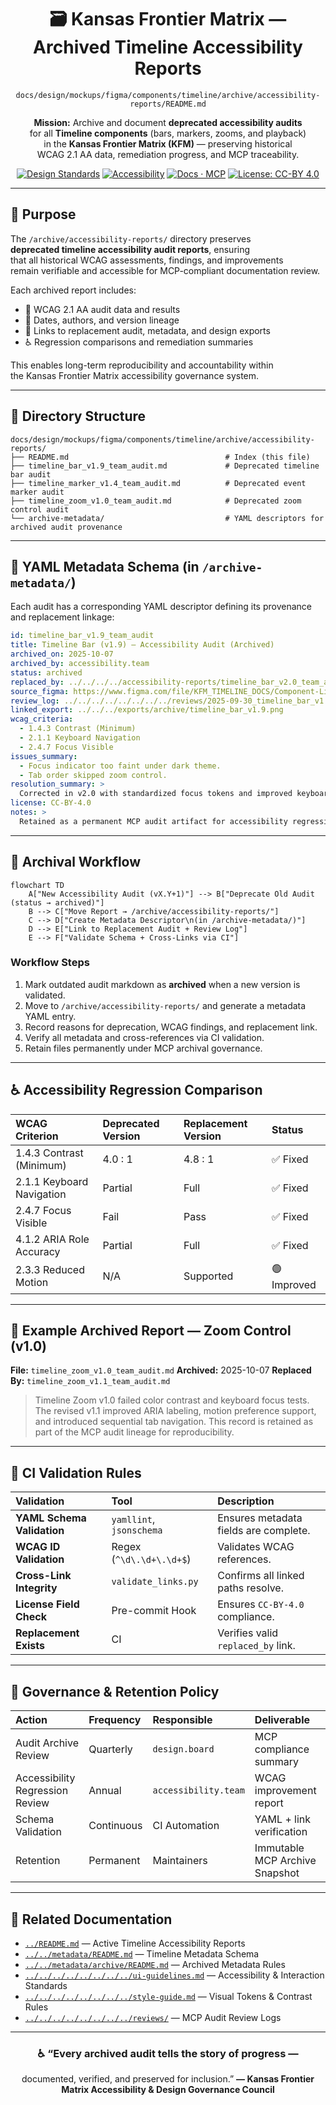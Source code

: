 <div align="center">

# 🗃️ Kansas Frontier Matrix — Archived Timeline Accessibility Reports  
`docs/design/mockups/figma/components/timeline/archive/accessibility-reports/README.md`

**Mission:** Archive and document **deprecated accessibility audits**  
for all **Timeline components** (bars, markers, zooms, and playback)  
in the **Kansas Frontier Matrix (KFM)** — preserving historical  
WCAG 2.1 AA data, remediation progress, and MCP traceability.

[![Design Standards](https://img.shields.io/badge/Design-Human%20Centered-orange)](../../../../../../../../../)
[![Accessibility](https://img.shields.io/badge/Accessibility-WCAG%202.1%20AA-yellow)](../../../../../../../../../)
[![Docs · MCP](https://img.shields.io/badge/Docs-MCP-blue)](../../../../../../../../../../)
[![License: CC-BY 4.0](https://img.shields.io/badge/License-CC--BY%204.0-green)](../../../../../../../../../../../LICENSE)

</div>

---

## 🎯 Purpose

The `/archive/accessibility-reports/` directory preserves  
**deprecated timeline accessibility audit reports**, ensuring  
that all historical WCAG assessments, findings, and improvements  
remain verifiable and accessible for MCP-compliant documentation review.

Each archived report includes:
- 🧩 WCAG 2.1 AA audit data and results  
- 📅 Dates, authors, and version lineage  
- 🔗 Links to replacement audit, metadata, and design exports  
- ♿ Regression comparisons and remediation summaries  

This enables long-term reproducibility and accountability within  
the Kansas Frontier Matrix accessibility governance system.

---

## 🧭 Directory Structure

```text
docs/design/mockups/figma/components/timeline/archive/accessibility-reports/
├── README.md                                   # Index (this file)
├── timeline_bar_v1.9_team_audit.md             # Deprecated timeline bar audit
├── timeline_marker_v1.4_team_audit.md          # Deprecated event marker audit
├── timeline_zoom_v1.0_team_audit.md            # Deprecated zoom control audit
└── archive-metadata/                           # YAML descriptors for archived audit provenance
````

---

## 🧩 YAML Metadata Schema (in `/archive-metadata/`)

Each audit has a corresponding YAML descriptor defining its provenance and replacement linkage:

```yaml
id: timeline_bar_v1.9_team_audit
title: Timeline Bar (v1.9) — Accessibility Audit (Archived)
archived_on: 2025-10-07
archived_by: accessibility.team
status: archived
replaced_by: ../../../../accessibility-reports/timeline_bar_v2.0_team_audit.md
source_figma: https://www.figma.com/file/KFM_TIMELINE_DOCS/Component-Library?node-id=300%3A400
review_log: ../../../../../../../../reviews/2025-09-30_timeline_bar_v1.9.md
linked_export: ../../../exports/archive/timeline_bar_v1.9.png
wcag_criteria:
  - 1.4.3 Contrast (Minimum)
  - 2.1.1 Keyboard Navigation
  - 2.4.7 Focus Visible
issues_summary:
  - Focus indicator too faint under dark theme.
  - Tab order skipped zoom control.
resolution_summary: >
  Corrected in v2.0 with standardized focus tokens and improved keyboard sequencing.
license: CC-BY-4.0
notes: >
  Retained as a permanent MCP audit artifact for accessibility regression analysis.
```

---

## 🧮 Archival Workflow

```mermaid
flowchart TD
    A["New Accessibility Audit (vX.Y+1)"] --> B["Deprecate Old Audit (status → archived)"]
    B --> C["Move Report → /archive/accessibility-reports/"]
    C --> D["Create Metadata Descriptor\n(in /archive-metadata/)"]
    D --> E["Link to Replacement Audit + Review Log"]
    E --> F["Validate Schema + Cross-Links via CI"]
```

<!-- END OF MERMAID -->

### Workflow Steps

1. Mark outdated audit markdown as **archived** when a new version is validated.
2. Move to `/archive/accessibility-reports/` and generate a metadata YAML entry.
3. Record reasons for deprecation, WCAG findings, and replacement link.
4. Verify all metadata and cross-references via CI validation.
5. Retain files permanently under MCP archival governance.

---

## ♿ Accessibility Regression Comparison

| WCAG Criterion            | Deprecated Version | Replacement Version | Status      |
| :------------------------ | :----------------- | :------------------ | :---------- |
| 1.4.3 Contrast (Minimum)  | 4.0 : 1            | 4.8 : 1             | ✅ Fixed     |
| 2.1.1 Keyboard Navigation | Partial            | Full                | ✅ Fixed     |
| 2.4.7 Focus Visible       | Fail               | Pass                | ✅ Fixed     |
| 4.1.2 ARIA Role Accuracy  | Partial            | Full                | ✅ Fixed     |
| 2.3.3 Reduced Motion      | N/A                | Supported           | 🟢 Improved |

---

## 🧩 Example Archived Report — Zoom Control (v1.0)

**File:** `timeline_zoom_v1.0_team_audit.md`
**Archived:** 2025-10-07
**Replaced By:** `timeline_zoom_v1.1_team_audit.md`

> Timeline Zoom v1.0 failed color contrast and keyboard focus tests.
> The revised v1.1 improved ARIA labeling, motion preference support,
> and introduced sequential tab navigation.
> This record is retained as part of the MCP audit lineage for reproducibility.

---

## 🧾 CI Validation Rules

| Validation                 | Tool                     | Description                           |
| :------------------------- | :----------------------- | :------------------------------------ |
| **YAML Schema Validation** | `yamllint`, `jsonschema` | Ensures metadata fields are complete. |
| **WCAG ID Validation**     | Regex (`^\d\.\d+\.\d+$`) | Validates WCAG references.            |
| **Cross-Link Integrity**   | `validate_links.py`      | Confirms all linked paths resolve.    |
| **License Field Check**    | Pre-commit Hook          | Ensures `CC-BY-4.0` compliance.       |
| **Replacement Exists**     | CI                       | Verifies valid `replaced_by` link.    |

---

## 🧠 Governance & Retention Policy

| Action                          | Frequency  | Responsible          | Deliverable                    |
| :------------------------------ | :--------- | :------------------- | :----------------------------- |
| Audit Archive Review            | Quarterly  | `design.board`       | MCP compliance summary         |
| Accessibility Regression Review | Annual     | `accessibility.team` | WCAG improvement report        |
| Schema Validation               | Continuous | CI Automation        | YAML + link verification       |
| Retention                       | Permanent  | Maintainers          | Immutable MCP Archive Snapshot |

---

## 🧩 Related Documentation

* [`../README.md`](../README.md) — Active Timeline Accessibility Reports
* [`../../metadata/README.md`](../../metadata/README.md) — Timeline Metadata Schema
* [`../../metadata/archive/README.md`](../../metadata/archive/README.md) — Archived Metadata Rules
* [`../../../../../../../../ui-guidelines.md`](../../../../../../../../ui-guidelines.md) — Accessibility & Interaction Standards
* [`../../../../../../../../style-guide.md`](../../../../../../../../style-guide.md) — Visual Tokens & Contrast Rules
* [`../../../../../../../../reviews/`](../../../../../../../../reviews/) — MCP Audit Review Logs

---

<div align="center">

### ♿ “Every archived audit tells the story of progress —

documented, verified, and preserved for inclusion.”
**— Kansas Frontier Matrix Accessibility & Design Governance Council**

</div>
